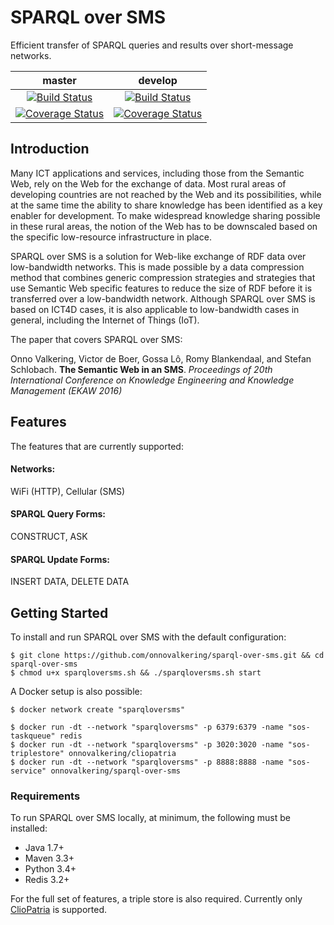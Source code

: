 # SPARQL over SMS
Efficient transfer of SPARQL queries and results over short-message networks.

| master | develop |
|:------:|:-------:|
| [![Build Status](https://img.shields.io/travis/onnovalkering/sparql-over-sms/master.svg)](https://travis-ci.org/onnovalkering/sparql-over-sms) | [![Build Status](https://img.shields.io/travis/onnovalkering/sparql-over-sms/develop.svg)](https://travis-ci.org/onnovalkering/sparql-over-sms) |
| [![Coverage Status](https://img.shields.io/coveralls/onnovalkering/sparql-over-sms/master.svg)](https://coveralls.io/github/onnovalkering/sparql-over-sms) | [![Coverage Status](https://img.shields.io/coveralls/onnovalkering/sparql-over-sms/develop.svg)](https://coveralls.io/github/onnovalkering/sparql-over-sms) |


## Introduction
Many ICT applications and services, including those from the Semantic Web, rely on the Web for the exchange of data. Most rural areas of developing countries are not reached by the Web and its possibilities, while at the same time the ability to share knowledge has been identified as a key enabler for development. To make widespread knowledge sharing possible in these rural areas, the notion of the Web has to be downscaled based on the specific low-resource infrastructure in place. 

SPARQL over SMS is a solution for Web-like exchange of RDF data over low-bandwidth networks. This is made possible by a data compression method that combines generic compression strategies and strategies that use Semantic Web specific features to reduce the size of RDF before it is transferred over a low-bandwidth network. Although SPARQL over SMS is based on ICT4D cases, it is also applicable to low-bandwidth cases in general, including the Internet of Things (IoT).

The paper that covers SPARQL over SMS:

Onno Valkering, Victor de Boer, Gossa Lô, Romy Blankendaal, and Stefan Schlobach. **The Semantic Web in an SMS**. _Proceedings of 20th International Conference on Knowledge Engineering and Knowledge Management (EKAW 2016)_

## Features
The features that are currently supported:

#### Networks:
WiFi (HTTP), Cellular (SMS)

#### SPARQL Query Forms:
CONSTRUCT, ASK

#### SPARQL Update Forms:
INSERT DATA, DELETE DATA

## Getting Started
To install and run SPARQL over SMS with the default configuration:
```
$ git clone https://github.com/onnovalkering/sparql-over-sms.git && cd sparql-over-sms
$ chmod u+x sparqloversms.sh && ./sparqloversms.sh start
```

A Docker setup is also possible:
```
$ docker network create "sparqloversms"

$ docker run -dt --network "sparqloversms" -p 6379:6379 -name "sos-taskqueue" redis
$ docker run -dt --network "sparqloversms" -p 3020:3020 -name "sos-triplestore" onnovalkering/cliopatria
$ docker run -dt --network "sparqloversms" -p 8888:8888 -name "sos-service" onnovalkering/sparql-over-sms
```

### Requirements
To run SPARQL over SMS locally, at minimum, the following must be installed:

- Java 1.7+
- Maven 3.3+
- Python 3.4+
- Redis 3.2+

For the full set of features, a triple store is also required. Currently only [ClioPatria](https://github.com/ClioPatria/ClioPatria) is supported.

